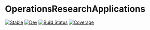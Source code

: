 # OperationsResearchApplications

[![Stable](https://img.shields.io/badge/docs-stable-blue.svg)](https://egbuck.github.io/OperationsResearchApplications.jl/stable)
[![Dev](https://img.shields.io/badge/docs-dev-blue.svg)](https://egbuck.github.io/OperationsResearchApplications.jl/dev)
[![Build Status](https://github.com/egbuck/OperationsResearchApplications.jl/workflows/CI/badge.svg)](https://github.com/egbuck/OperationsResearchApplications.jl/actions)
[![Coverage](https://codecov.io/gh/egbuck/OperationsResearchApplications.jl/branch/master/graph/badge.svg)](https://codecov.io/gh/egbuck/OperationsResearchApplications.jl)
